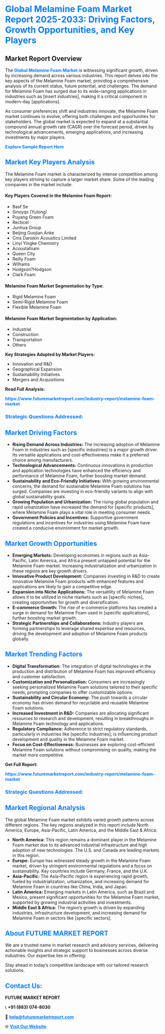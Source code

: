 <h1 style="color: #007BFF;">Global Melamine Foam Market Report 2025-2033: Driving Factors, Growth Opportunities, and Key Players</h1>

<section id="overview">
<h2>Market Report Overview</h2>
<p>The <a href="https://www.futuremarketreport.com/industry-report/melamine-foam-market" style="color: #007BFF; text-decoration: none;"><strong>Global Melamine Foam Market</strong></a> is witnessing significant growth, driven by increasing demand across various industries. This report delves into the key aspects of the Melamine Foam market, providing a comprehensive analysis of its current status, future potential, and challenges. The demand for Melamine Foam has surged due to its wide-ranging applications in industries such as [insert industries], making it a critical component in modern-day [applications].</p>
<p>As consumer preferences shift and industries innovate, the Melamine Foam market continues to evolve, offering both challenges and opportunities for stakeholders. The global market is expected to expand at a substantial compound annual growth rate (CAGR) over the forecast period, driven by technological advancements, emerging applications, and increasing investments by major players.</p>
</section>

<section id="overview">
<p><a href="https://www.futuremarketreport.com/request-sample/reportId=30854" style="color: #007BFF; text-decoration: none;"><strong>Explore Sample Report Here</strong></a></p>
</section>

<section id="key-players">
<h2 style="color: #007BFF;">Market Key Players Analysis</h2>
<p>The Melamine Foam market is characterized by intense competition among key players striving to capture a larger market share. Some of the leading companies in the market include:</p>
<h4>Key Players Covered in the Melamine Foam Report:</h4>
<ul><li>Basf Se</li><li>Sinoyqx (Yulong)</li><li>Puyang Green Foam</li><li>Recticel</li><li>Junhua Group</li><li>Beijing Guojian Anke</li><li>Cms Danskin Acoustics Limited</li><li>Linyi Yingke Chemistry</li><li>Acoustafoam</li><li>Queen City</li><li>Reilly Foam</li><li>Wilhams</li><li>Hodgson?Hodgson</li><li>Clark Foam</li></ul>
<h4>Melamine Foam Market Segmentation by Type:</h4>
<ul><li>Rigid Melamine Foam</li><li>Semi-Rigid Melamine Foam</li><li>Flexible Melamine Foam</li></ul>

<h4>Melamine Foam Market Segmentation by Application:</h4>
<ul><li>Industrial</li><li>Construction</li><li>Transportation</li><li>Others</li></ul>
<p><strong>Key Strategies Adopted by Market Players:</strong></p>
<ul>
<li>Innovation and R&D</li>
<li>Geographical Expansion</li>
<li>Sustainability Initiatives</li>
<li>Mergers and Acquisitions</li>
</ul>
</section>

<section>
<p><strong>Read Full Analysis: </strong></p><a href="https://www.futuremarketreport.com/industry-report/melamine-foam-market" style="color: #007BFF; text-decoration: none;"><strong>https://www.futuremarketreport.com/industry-report/melamine-foam-market</strong></a>
<h3 style="color: #007BFF;">Strategic Questions Addressed:</h3>
</section>

<section id="driving-factors">
<h2 style="color: #007BFF;">Market Driving Factors</h2>
<ul>
<li><strong>Rising Demand Across Industries:</strong> The increasing adoption of Melamine Foam in industries such as [specific industries] is a major growth driver. Its versatile applications and cost-effectiveness make it a preferred choice among manufacturers.</li>
<li><strong>Technological Advancements:</strong> Continuous innovations in production and application technologies have enhanced the efficiency and performance of Melamine Foam, further boosting market demand.</li>
<li><strong>Sustainability and Eco-Friendly Initiatives:</strong> With growing environmental concerns, the demand for sustainable Melamine Foam solutions has surged. Companies are investing in eco-friendly variants to align with global sustainability goals.</li>
<li><strong>Growing Population and Urbanization:</strong> The rising global population and rapid urbanization have increased the demand for [specific products], where Melamine Foam plays a vital role in meeting consumer needs.</li>
<li><strong>Government Policies and Incentives:</strong> Supportive government regulations and incentives for industries using Melamine Foam have created a conducive environment for market growth.</li>
</ul>
</section>

<section id="growth-opportunities">
<h2 style="color: #007BFF;">Market Growth Opportunities</h2>
<ul>
<li><strong>Emerging Markets:</strong> Developing economies in regions such as Asia-Pacific, Latin America, and Africa present untapped potential for the Melamine Foam market. Increasing industrialization and urbanization in these regions are key growth drivers.</li>
<li><strong>Innovative Product Development:</strong> Companies investing in R&D to create innovative Melamine Foam products with enhanced features and applications are likely to gain a competitive edge.</li>
<li><strong>Expansion into Niche Applications:</strong> The versatility of Melamine Foam allows it to be utilized in niche markets such as [specific niches], creating opportunities for growth and diversification.</li>
<li><strong>E-commerce Growth:</strong> The rise of e-commerce platforms has created a surge in demand for Melamine Foam used in [specific applications], further boosting market growth.</li>
<li><strong>Strategic Partnerships and Collaborations:</strong> Industry players are forming partnerships to leverage shared expertise and resources, driving the development and adoption of Melamine Foam products globally.</li>
</ul>
</section>

<section id="trending-factors">
<h2 style="color: #007BFF;">Market Trending Factors</h2>
<ul>
<li><strong>Digital Transformation:</strong> The integration of digital technologies in the production and distribution of Melamine Foam has improved efficiency and customer satisfaction.</li>
<li><strong>Customization and Personalization:</strong> Consumers are increasingly seeking personalized Melamine Foam solutions tailored to their specific needs, prompting companies to offer customizable options.</li>
<li><strong>Sustainability and Circular Economy:</strong> The push towards a circular economy has driven demand for recyclable and reusable Melamine Foam solutions.</li>
<li><strong>Increased Investment in R&D:</strong> Companies are allocating significant resources to research and development, resulting in breakthroughs in Melamine Foam technology and applications.</li>
<li><strong>Regulatory Compliance:</strong> Adherence to strict regulatory standards, particularly in industries like [specific industries], is influencing product development and quality in the Melamine Foam market.</li>
<li><strong>Focus on Cost-Effectiveness:</strong> Businesses are exploring cost-efficient Melamine Foam solutions without compromising on quality, making the market more competitive.</li>
</ul>
</section>

<section>
<p><strong>Get Full Report: </strong></p><a href="https://www.futuremarketreport.com/industry-report/melamine-foam-market" style="color: #007BFF; text-decoration: none;"><strong>https://www.futuremarketreport.com/industry-report/melamine-foam-market</strong></a>
<h3 style="color: #007BFF;">Strategic Questions Addressed:</h3>
</section>


<section id="regional-analysis">
<h2 style="color: #007BFF;">Market Regional Analysis</h2>
<p>The global Melamine Foam market exhibits varied growth patterns across different regions. The key regions analyzed in this report include North America, Europe, Asia-Pacific, Latin America, and the Middle East & Africa:</p>
<ul>
<li><strong>North America:</strong> This region remains a dominant player in the Melamine Foam market due to its advanced industrial infrastructure and high adoption of new technologies. The U.S. and Canada are leading markets in this region.</li>
<li><strong>Europe:</strong> Europe has witnessed steady growth in the Melamine Foam market, driven by stringent environmental regulations and a focus on sustainability. Key countries include Germany, France, and the U.K.</li>
<li><strong>Asia-Pacific:</strong> The Asia-Pacific region is experiencing rapid growth, fueled by industrialization, urbanization, and increasing demand for Melamine Foam in countries like China, India, and Japan.</li>
<li><strong>Latin America:</strong> Emerging markets in Latin America, such as Brazil and Mexico, present significant opportunities for the Melamine Foam market, supported by growing industrial activities and investments.</li>
<li><strong>Middle East & Africa:</strong> The region’s growth is driven by expanding industries, infrastructure development, and increasing demand for Melamine Foam in sectors like [specific sectors].</li>
</ul>
</section>

<footer>
<h2 style="color: #007BFF;">About FUTURE MARKET REPORT</h2>
<p>We are a trusted name in market research and advisory services, delivering actionable insights and strategic support to businesses across diverse industries. Our expertise lies in offering:</p>

<p>Stay ahead in today’s competitive landscape with our tailored research solutions.</p>

<h2 style="color: #007BFF;">Contact Us:</h2>
<p><strong>FUTURE MARKET REPORT</strong></p>
<p>📞 <strong>+91 (883) 074-8030</strong></p>
<p>📧 <strong><a href="mailto:help@futuremarketreport.com" style="color: #007BFF;">help@futuremarketreport.com</a></strong></p>
<p>🌐 <strong><a href="https://www.futuremarketreport.com/" style="color: #007BFF;">Visit Our Website</a></strong></p>
</footer>